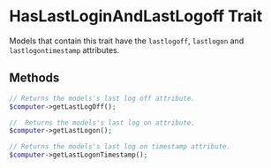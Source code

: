 # HasLastLoginAndLastLogoff Trait

Models that contain this trait have the `lastlogoff`, `lastlogon` and `lastlogontimestamp` attributes.

## Methods

```php
// Returns the models's last log off attribute.
$computer->getLastLogOff();

//  Returns the models's last log on attribute.
$computer->getLastLogon();

// Returns the models's last log on timestamp attribute.
$computer->getLastLogonTimestamp();
```
